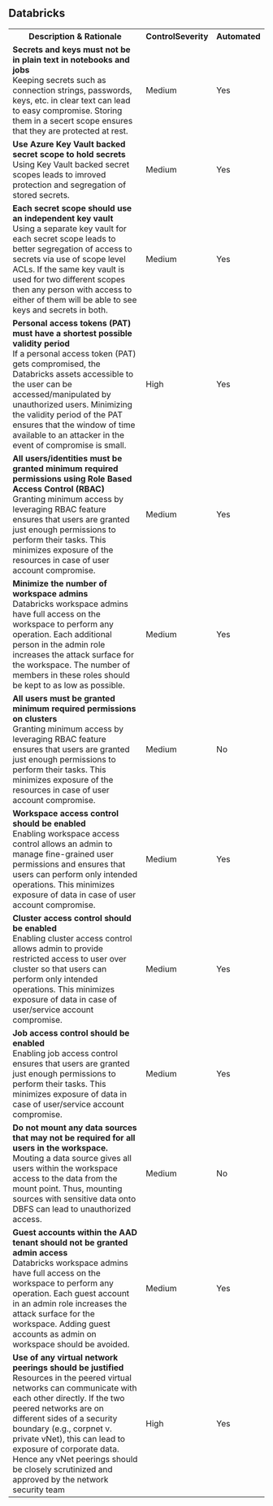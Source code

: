 ﻿<!DOCTYPE html PUBLIC "-//W3C//DTD XHTML 1.0 Strict//EN"  "http://www.w3.org/TR/xhtml1/DTD/xhtml1-strict.dtd">
<html xmlns="http://www.w3.org/1999/xhtml">
<head>

</head><body>
<H2>Databricks</H2><table><tr><th>Description & Rationale</th><th>ControlSeverity</th><th>Automated</th></tr><tr><td><b>Secrets and keys must not be in plain text in notebooks and jobs</b><br/>Keeping secrets such as connection strings, passwords, keys, etc. in clear text can lead to easy compromise. Storing them in a secert scope ensures that they are protected at rest.</td><td>Medium</td><td>Yes</td></tr><tr><td><b>Use Azure Key Vault backed secret scope to hold secrets</b><br/>Using Key Vault backed secret scopes leads to imroved protection and segregation of stored secrets.</td><td>Medium</td><td>Yes</td></tr><tr><td><b>Each secret scope should use an independent key vault</b><br/>Using a separate key vault for each secret scope leads to better segregation of access to secrets via use of scope level ACLs. If the same key vault is used for two different scopes then any person with access to either of them will be able to see keys and secrets in both. </td><td>Medium</td><td>Yes</td></tr><tr><td><b>Personal access tokens (PAT) must have a shortest possible validity period</b><br/>If a personal access token (PAT) gets compromised, the Databricks assets accessible to the user can be accessed/manipulated by unauthorized users. Minimizing the validity period of the PAT ensures that the window of time available to an attacker in the event of compromise is small.</td><td>High</td><td>Yes</td></tr><tr><td><b>All users/identities must be granted minimum required permissions using Role Based Access Control (RBAC)</b><br/>Granting minimum access by leveraging RBAC feature ensures that users are granted just enough permissions to perform their tasks. This minimizes exposure of the resources in case of user account compromise.</td><td>Medium</td><td>Yes</td></tr><tr><td><b>Minimize the number of workspace admins</b><br/>Databricks workspace admins have full access on the workspace to perform any operation. Each additional person in the admin role increases the attack surface for the workspace. The number of members in these roles should be kept to as low as possible.</td><td>Medium</td><td>Yes</td></tr><tr><td><b>All users must be granted minimum required permissions on clusters</b><br/>Granting minimum access by leveraging RBAC feature ensures that users are granted just enough permissions to perform their tasks. This minimizes exposure of the resources in case of user account compromise.</td><td>Medium</td><td>No</td></tr><tr><td><b>Workspace access control should be enabled</b><br/>Enabling workspace access control allows an admin to manage fine-grained user permissions and ensures that users can perform only intended operations. This minimizes exposure of data in case of user account compromise.</td><td>Medium</td><td>Yes</td></tr><tr><td><b>Cluster access control should be enabled</b><br/>Enabling cluster access control allows admin to provide restricted access to user over cluster so that users can perform only intended operations. This minimizes exposure of data in case of user/service account compromise.</td><td>Medium</td><td>Yes</td></tr><tr><td><b>Job access control should be enabled</b><br/>Enabling job access control ensures that users are granted just enough permissions to perform their tasks. This minimizes exposure of data in case of user/service account compromise.</td><td>Medium</td><td>Yes</td></tr><tr><td><b>Do not mount any data sources that may not be required for all users in the workspace.</b><br/>Mouting a data source gives all users within the workspace access to the data from the mount point. Thus, mounting sources with sensitive data onto DBFS can lead to unauthorized access.</td><td>Medium</td><td>No</td></tr><tr><td><b>Guest accounts within the AAD tenant should not be granted admin access</b><br/>Databricks workspace admins have full access on the workspace to perform any operation. Each guest account in an admin role increases the attack surface for the workspace. Adding guest accounts as admin on workspace should be avoided.</td><td>Medium</td><td>Yes</td></tr><tr><td><b>Use of any virtual network peerings should be justified</b><br/>Resources in the peered virtual networks can communicate with each other directly. If the two peered networks are on different sides of a security boundary (e.g., corpnet v. private vNet), this can lead to exposure of corporate data. Hence any vNet peerings should be closely scrutinized and approved by the network security team</td><td>High</td><td>Yes</td></tr></table>
<table>
</table>
</body></html>
